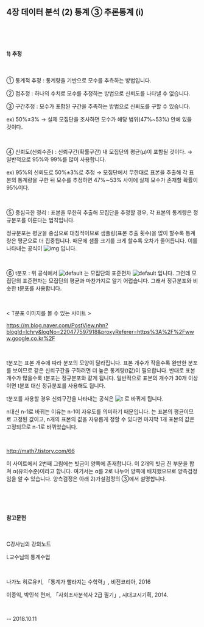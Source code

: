## 4장 데이터 분석 (2) 통계 ③ 추론통계 (i)

​     

​     

#### 1) 추정

​ 

① 통계적 추정 : 통계량을 기반으로 모수를 추측하는 방법입니다.

② 점추정 : 하나의 수치로 모수를 추정하는 방법으로 신뢰도를 나타낼 수 없습니다.

③ 구간추정 : 모수가 포함된 구간을 추측하는 방법으로 신뢰도를 구할 수 있습니다.

ex) 50%±3% → 실제 모집단을 조사하면 모수가 해당 범위(47%~53%) 안에 있을 것이다.

​     

④ 신뢰도(신뢰수준) : 신뢰구간(확률구간) 내 모집단의 평균(μ)이 포함될 것이다. → 일반적으로 95%와 99%를 많이 사용합니다.

ex) 95%의 신뢰도로 50%±3%로 추정 → 모집단에서 무한대로 표본을 추출해 각 표본의 통계량을 구한 뒤 모수를 추정하면 47%∼53% 사이에 실제 모수가 존재할 확률이 95%이다.

​     

⑤ 중심극한 정리 : 표본을 무한히 추출해 모집단을 추정할 경우, 각 표본의 통계량은 정규분포를 이룬다는 법칙입니다.

정규분포는 평균을 중심으로 대칭적이므로 샘플링(표본 추출 횟수)을 많이 할수록 통계량은 평균으로 더 집중됩니다. 때문에 샘플 크기를 크게 할수록 오차가 줄어듭니다. 이를 나타내는 공식이   ![img](file:///C:\Users\ash92\AppData\Local\Temp\DRW00000d9c629e.gif) 입니다.

​     

⑥ t분포 : 위 공식에서  ![default](https://user-images.githubusercontent.com/43332543/46805077-33f52c80-cd9f-11e8-99f7-bf777ee2e78a.jpg) 는 모집단의 표준편차  ![default](https://user-images.githubusercontent.com/43332543/46805074-335c9600-cd9f-11e8-8449-a5ba19448ff9.jpg) 입니다. 그런데 모집단의 표준편차는 모집단의 평균과 마찬가지로 알기 어렵습니다. 그래서 정규분포와 비슷한 t분포를 사용합니다.

​ 

< T분포 이미지를 볼 수 있는 사이트 >

https://m.blog.naver.com/PostView.nhn?blogId=lchry&logNo=220477597918&proxyReferer=https%3A%2F%2Fwww.google.co.kr%2F

​ 

t분포는 표본 개수에 따라 분포의 모양이 달라집니다. 표본 개수가 작을수록 완만한 분포를 보이므로 같은 신뢰구간을 구하려면 더 높은 통계량(t값)이 필요합니다. 반대로 표본 개수가 많을수록 t분포는 정규분포와 같게 됩니다. 일반적으로 표본의 개수가 30개 이상이면 t분포 대신 정규분포를 사용해도 됩니다.

t분포를 사용할 경우 신뢰구간을 나타내는 공식은 ![t](https://user-images.githubusercontent.com/43332543/46866783-bb08da00-ce5d-11e8-8615-1a1a3c97f6f4.jpg) 로 바뀌게 됩니다.

n대신 n-1로 바뀌는 이유는 n-1이 자유도를 의미하기 때문입니다.  는 표본의 평균이므로 고정된 값이고, n개의 표본의 값을 자유롭게 정할 수 있다면 마지막 1개 표본의 값은 고정되므로 n-1로 바뀌었습니다.

​     

<http://math7.tistory.com/66>

이 사이트에서 2번째 그림에는 빗금이 양쪽에 존재합니다. 이 2개의 빗금 친 부분을 합쳐 α(유의수준)이라고 합니다. 여기서는 α를 2로 나누어 양쪽에 배치했으므로 양측검정임을 알 수 있습니다. 양측검정은 아래 2)가설검정의 ③에서 설명합니다.

​     

​     

#### 참고문헌

​     

C강사님의 강의노트

L교수님의 통계수업

​     

나가노 히로유키, 「통계가 빨라지는 수학력」, 비전코리아, 2016

이종익, 박민석 편저, 「사회조사분석사 2급 필기」, 시대고시기획, 2014.

​ 

-- 2018.10.11
